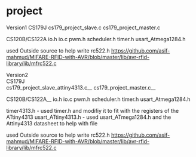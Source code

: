 # project

Version1
CS179J 
cs179_project_slave.c
cs179_project_master.c

CS120B/CS122A
io.h
io.c
pwm.h
scheduler.h
timer.h
usart_Atmega1284.h

used Outside source to help write
rc522.h
https://github.com/asif-mahmud/MIFARE-RFID-with-AVR/blob/master/lib/avr-rfid-library/lib/mfrc522.c

Version2 <br />
CS179J <br />
cs179_project_slave_attiny4313.c__
cs179_project_master.c__

CS120B/CS122A__
io.h
io.c
pwm.h
scheduler.h
timer.h
usart_Atmega1284.h

timer4313.h - used timer.h and modifiy it to fit with the registers of the ATtiny4313
usart_ATtiny4313.h - used usart_ATmega1284.h and the Attiny4313 datasheet to help with file

used Outside source to help write
rc522.h
https://github.com/asif-mahmud/MIFARE-RFID-with-AVR/blob/master/lib/avr-rfid-library/lib/mfrc522.c

